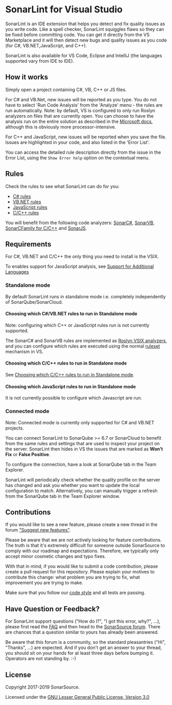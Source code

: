 # SonarLint for Visual Studio

SonarLint is an IDE extension that helps you detect and fix quality issues as you write code. Like a spell checker, SonarLint squiggles flaws so they can be fixed before committing code. You can get it directly from the VS Marketplace and it will then detect new bugs and quality issues as you code (for C#, VB.NET,JavaScript, and C++).

SonarLint is also available for VS Code, Eclipse and IntelliJ (the languages supported vary from IDE to IDE).

## How it works

Simply open a project containing C#, VB, C++ or JS files.

For C# and VB.Net, new issues will be reported as you type. You do not have to select 'Run Code Analysis' from the 'Analyze' menu - the rules are run automatically.
Note: by default, VS is configured to only run Roslyn analyzers on files that are currently open. You can choose to have the analysis run on the entire solution as described in the [Microsoft docs](https://docs.microsoft.com/en-us/visualstudio/code-quality/how-to-enable-and-disable-full-solution-analysis-for-managed-code?view=vs-2019), although this is obviously more processor-intensive.


For C++ and JavaScript, new issues will be reported when you save the file. Issues are highlighted in your code, and also listed in the 'Error List'.

You can access the detailed rule description directly from the issue in the Error List, using the `Show Error help` option on the contextual menu.

## Rules

Check the rules to see what SonarLint can do for you:

- [C# rules](https://rules.sonarsource.com/csharp)
- [VB.NET rules](https://rules.sonarsource.com/vbnet)
- [JavaScript rules](https://rules.sonarsource.com/javascript)
- [C/C++ rules](https://rules.sonarsource.com/cpp)

You will benefit from the following code analyzers: [SonarC#](https://redirect.sonarsource.com/plugins/csharp.html), [SonarVB](https://redirect.sonarsource.com/plugins/vbnet.html), [SonarCFamily for C/C++](https://redirect.sonarsource.com/plugins/cpp.html) and [SonarJS](https://redirect.sonarsource.com/plugins/javascript.html).


## Requirements

For C#, VB.NET and C/C++ the only thing you need to install is the VSIX.

To enables support for JavaScript analysis, see [Support for Additional Languages](https://github.com/SonarSource/sonarlint-visualstudio/wiki/Support-for-Additional-Languages)

### Standalone mode
By default SonarLint runs in standalone mode i.e. completely independently of SonarQube/SonarCloud.

#### Choosing which C#/VB.NET rules to run in Standalone mode
Note: configuring which C++ or JavaScript rules run is not currently supported.

The SonarC# and SonarVB rules are implemented as [Roslyn VSIX analyzers](https://docs.microsoft.com/en-us/visualstudio/code-quality/install-roslyn-analyzers?view=vs-2019), and you can configure which rules are executed using the normal [ruleset](https://docs.microsoft.com/en-us/visualstudio/code-quality/use-roslyn-analyzers?view=vs-2019#rule-sets) mechanism in VS.

#### Choosing which C/C++ rules to run in Standalone mode
See [Choosing which C/C++ rules to run in Standalone mode](https://github.com/SonarSource/sonarlint-visualstudio/wiki/Choosing-which-C-or-Cpp-rules-to-run-in-Standalone-mode).

#### Choosing which JavaScript rules to run in Standalone mode
It is not currently possible to configure which Javascript are run.


### Connected mode

Note: Connected mode is currently only supported for C# and VB.NET projects.

You can connect SonarLint to SonarQube >= 6.7 or SonarCloud to benefit from the same rules and settings that are used to inspect your project on the server. SonarLint then hides in VS the issues that are marked as **Won’t Fix** or **False Positive**.

To configure the connection, have a look at SonarQube tab in the Team Explorer.

SonarLint will periodically check whether the quality profile on the server has changed and ask you whether you want to update the local configuration to match. Alternatively, you can manually trigger a refresh from the SonarQube tab in the Team Explorer window.

## Contributions

If you would like to see a new feature, please create a new thread in the forum ["Suggest new features"](https://community.sonarsource.com/c/suggestions/features).

Please be aware that we are not actively looking for feature contributions. The truth is that it's extremely difficult for someone outside SonarSource to comply with our roadmap and expectations. Therefore, we typically only accept minor cosmetic changes and typo fixes.

With that in mind, if you would like to submit a code contribution, please create a pull request for this repository. Please explain your motives to contribute this change: what problem you are trying to fix, what improvement you are trying to make.

Make sure that you follow our [code style](https://github.com/SonarSource/sonar-developer-toolset#code-style) and all tests are passing.

## Have Question or Feedback?

For SonarLint support questions ("How do I?", "I got this error, why?", ...), please first read the [FAQ](https://community.sonarsource.com/t/frequently-asked-questions/7204) and then head to the [SonarSource forum](https://community.sonarsource.com/c/help/sl). There are chances that a question similar to yours has already been answered. 

Be aware that this forum is a community, so the standard pleasantries ("Hi", "Thanks", ...) are expected. And if you don't get an answer to your thread, you should sit on your hands for at least three days before bumping it. Operators are not standing by. :-)

## License

Copyright 2017-2019 SonarSource.

Licensed under the [GNU Lesser General Public License, Version 3.0](http://www.gnu.org/licenses/lgpl.txt)
